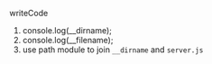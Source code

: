 writeCode

 
 
1. console.log(\_\_dirname);
2. console.log(\_\_filename);
3. use path module to join `__dirname` and `server.js`
